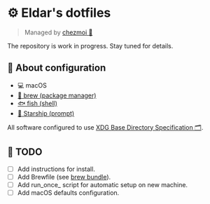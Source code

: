 # ⚙️ Eldar's dotfiles

> Managed by [chezmoi 🤖](https://www.chezmoi.io/)

The repository is work in progress. Stay tuned for details.

## 🔎 About configuration

- 💻 macOS
- [🍺 brew (package manager)][brew]
- [🐟 fish (shell)][fish-shell]
- [🚀 Starship (prompt)][starship]

All software configured to use [XDG Base Directory Specification 🗂️][xdg-spec].

## 📌 TODO

- [ ] Add instructions for install.
- [ ] Add Brewfile (see [brew bundle][brew-bundle]).
- [ ] Add run_once_ script for automatic setup on new machine.
- [ ] Add macOS defaults configuration.

[brew]: https://brew.sh/
[fish-shell]: https://fishshell.com/
[starship]: https://starship.rs/
[xdg-spec]: https://wiki.archlinux.org/title/XDG_Base_Directory
[brew-bundle]: https://github.com/Homebrew/homebrew-bundle
